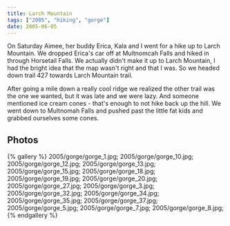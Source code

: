 ```yaml
---
title: Larch Mountain
tags: ["2005", "hiking", "gorge"]
date: 2005-06-05
---
```


On Saturday Aimee, her buddy Erica, Kala and I went for a hike up to Larch Mountain.  We dropped Erica's car off at Multnomcah Falls and hiked in through Horsetail Falls.  We actually didn't make it up to Larch Mountain, I had the bright idea that the map wasn't right and that I was.  So we headed down trail 427 towards Larch Mountain trail.

After going a mile down a really cool ridge we realized the other trail was the one we wanted, but it was late and we were lazy.  And someone mentioned ice cream cones - that's enough to not hike back up the hill.  We went down to Multnomah Falls and pushed past the little fat kids and grabbed ourselves some cones.

## Photos 

{% gallery %} 
2005/gorge/gorge_1.jpg;
2005/gorge/gorge_10.jpg;
2005/gorge/gorge_12.jpg;
2005/gorge/gorge_13.jpg;
2005/gorge/gorge_15.jpg;
2005/gorge/gorge_18.jpg;
2005/gorge/gorge_19.jpg;
2005/gorge/gorge_20.jpg;
2005/gorge/gorge_27.jpg;
2005/gorge/gorge_3.jpg;
2005/gorge/gorge_32.jpg;
2005/gorge/gorge_34.jpg;
2005/gorge/gorge_35.jpg;
2005/gorge/gorge_37.jpg;
2005/gorge/gorge_5.jpg;
2005/gorge/gorge_7.jpg;
2005/gorge/gorge_8.jpg;
{% endgallery %}

